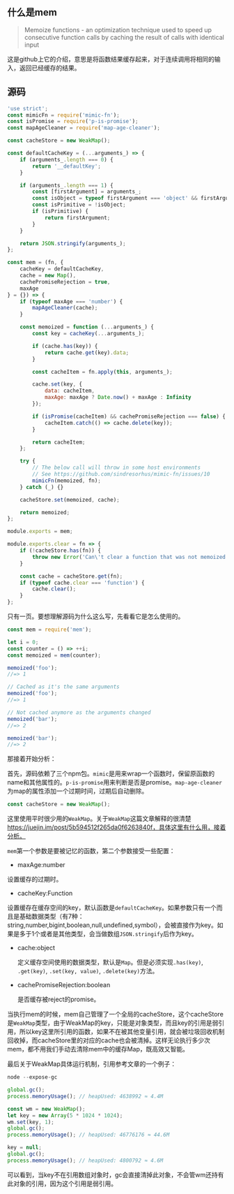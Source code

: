 ## 什么是mem

>Memoize functions - an optimization technique used to speed up consecutive function calls by caching the result of calls with identical input

这是github上它的介绍，意思是将函数结果缓存起来，对于连续调用将相同的输入，返回已经缓存的结果。

## 源码

```javascript
'use strict';
const mimicFn = require('mimic-fn');
const isPromise = require('p-is-promise');
const mapAgeCleaner = require('map-age-cleaner');

const cacheStore = new WeakMap();

const defaultCacheKey = (...arguments_) => {
	if (arguments_.length === 0) {
		return '__defaultKey';
	}

	if (arguments_.length === 1) {
		const [firstArgument] = arguments_;
		const isObject = typeof firstArgument === 'object' && firstArgument !== null;
		const isPrimitive = !isObject;
		if (isPrimitive) {
			return firstArgument;
		}
	}

	return JSON.stringify(arguments_);
};

const mem = (fn, {
	cacheKey = defaultCacheKey,
	cache = new Map(),
	cachePromiseRejection = true,
	maxAge
} = {}) => {
	if (typeof maxAge === 'number') {
		mapAgeCleaner(cache);
	}

	const memoized = function (...arguments_) {
		const key = cacheKey(...arguments_);

		if (cache.has(key)) {
			return cache.get(key).data;
		}

		const cacheItem = fn.apply(this, arguments_);

		cache.set(key, {
			data: cacheItem,
			maxAge: maxAge ? Date.now() + maxAge : Infinity
		});

		if (isPromise(cacheItem) && cachePromiseRejection === false) {
			cacheItem.catch(() => cache.delete(key));
		}

		return cacheItem;
	};

	try {
		// The below call will throw in some host environments
		// See https://github.com/sindresorhus/mimic-fn/issues/10
		mimicFn(memoized, fn);
	} catch (_) {}

	cacheStore.set(memoized, cache);

	return memoized;
};

module.exports = mem;

module.exports.clear = fn => {
	if (!cacheStore.has(fn)) {
		throw new Error('Can\'t clear a function that was not memoized!');
	}

	const cache = cacheStore.get(fn);
	if (typeof cache.clear === 'function') {
		cache.clear();
	}
};

```

只有一页。要想理解源码为什么这么写，先看看它是怎么使用的。

```javascript
const mem = require('mem');

let i = 0;
const counter = () => ++i;
const memoized = mem(counter);

memoized('foo');
//=> 1

// Cached as it's the same arguments
memoized('foo');
//=> 1

// Not cached anymore as the arguments changed
memoized('bar');
//=> 2

memoized('bar');
//=> 2
```

那接着开始分析：

首先，源码依赖了三个npm包。`mimic`是用来wrap一个函数时，保留原函数的name和其他属性的。`p-is-promise`用来判断是否是promise。`map-age-cleaner`为map的属性添加一个过期时间，过期后自动删除。

```javascript
const cacheStore = new WeakMap();
```

这里使用平时很少用的`WeakMap`。关于`WeakMap`这篇文章解释的很清楚 https://juejin.im/post/5b594512f265da0f6263840f，具体这里有什么用，接着分析。

`mem`第一个参数是要被记忆的函数，第二个参数接受一些配置：

- maxAge:number

设置缓存的过期时。

- cacheKey:Function

设置缓存在缓存空间的key，默认函数是`defaultCacheKey`。如果参数只有一个而且是基础数据类型（有7种：string,number,bigint,boolean,null,undefined,symbol），会被直接作为key。如果是多于1个或者是其他类型，会当做数组`JSON.stringify`后作为key。

- cache:object

  定义缓存空间使用的数据类型，默认是`Map`。但是必须实现`.has(key)`, `.get(key)`, `.set(key, value)`, `.delete(key)`方法。

- cachePromiseRejection:boolean

  是否缓存被reject的promise。

当执行mem的时候，mem自己管理了一个全局的cacheStore，这个cacheStore是`WeakMap`类型，由于WeakMap的key，只能是对象类型，而且key的引用是弱引用，所以key这里所引用的函数，如果不在被其他变量引用，就会被垃圾回收机制回收掉，而cacheStore里的对应的cache也会被清掉。这样无论执行多少次mem，都不用我们手动去清除mem中的缓存Map，既高效又智能。

最后关于WeakMap具体运行机制，引用参考文章的一个例子：

```javascript
node --expose-gc

global.gc();
process.memoryUsage(); // heapUsed: 4638992 ≈ 4.4M

const wm = new WeakMap();
let key = new Array(5 * 1024 * 1024);
wm.set(key, 1);
global.gc();
process.memoryUsage(); // heapUsed: 46776176 ≈ 44.6M

key = null;
global.gc();
process.memoryUsage(); // heapUsed: 4800792 ≈ 4.6M
```

可以看到，当key不在引用数组对象时，gc会直接清掉此对象，不会管wm还持有此对象的引用，因为这个引用是弱引用。

